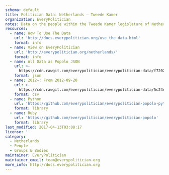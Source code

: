 ```yaml
---
schema: default
title: Politician Data: Netherlands — Tweede Kamer
organization: EveryPolitician
notes: Data on the people within the Tweede Kamer legislature of Netherlands.
resources:
  - name: How To Use The Data
    url: 'http://docs.everypolitician.org/use_the_data.html'
    format: info
  - name: View on EveryPolitician
    url: 'http://everypolitician.org/netherlands/'
    format: info
  - name: All Data as Popolo JSON
    url: >-
      https://cdn.rawgit.com/everypolitician/everypolitician-data/f7202b86781f90461bf3466041c0cf541cc55679/data/Netherlands/House_of_Representatives/ep-popolo-v1.0.json
    format: json
  - name: 2012–: From 2012-09-20
    url: >-
      https://cdn.rawgit.com/everypolitician/everypolitician-data/5c24e35b45e7311324eb9bf1e1c1ddf8291ca741/data/Netherlands/House_of_Representatives/term-2012.csv
    format: csv
  - name: Python
    url: 'https://github.com/everypolitician/everypolitician-popolo-python'
    format: library
  - name: Ruby
    url: 'https://github.com/everypolitician/everypolitician-popolo'
    format: library
last_modified: 2017-04-13T03:08:17
license: ''
category:
  - Netherlands
  - People
  - Groups & Bodies
maintainer: EveryPolitician
maintainer_email: team@everypolitician.org
more_info: http://docs.everypolitician.org
---
```

